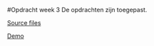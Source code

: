 #Opdracht week 3
De opdrachten zijn toegepast.

[Source files](https://github.com/sennykalidien/EW/tree/master/css-to-the-rescue/opdrachten/week3/opdracht)

[Demo](http://sennykalidien.github.io/css-to-the-rescue/)
